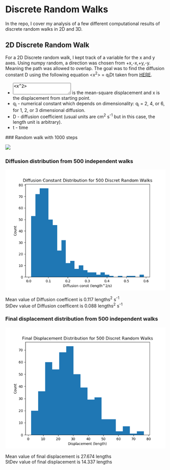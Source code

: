 # Discrete Random Walks
In the repo, I cover my analysis of a few different computational results of discrete random walks in 2D and 3D.

## 2D Discrete Random Walk
For a 2D Discrete random walk, I kept track of a variable for the x and y axes. Using numpy random, a direction was chosen from +x,-x,+y,-y. Meaning the path was allowed to overlap. The goal was to find the diffusion constant D using the following equation <x<sup>2</sup>> = q<sub>i</sub>Dt taken from <a href=http://www.life.illinois.edu/crofts/bioph354/diffusion1.html>HERE<a>. 
<ul>
  <li> <textarea><x^2></textarea> is the mean-square displacement and x is the displacement from starting point.</li>
  <li>q<sub>i</sub> - numerical constant which depends on dimensionality: q<sub>i</sub> = 2, 4, or 6, for 1, 2, or 3 dimensional diffusion.</li>
  <li>D - diffusion coefficient (usual units are cm<sup>2</sup> s<sup>-1</sup> but in this case, the length unit is arbitrary).</li>
  <li>t - time</li>
</ul>
### Random walk with 1000 steps

![](images/2D_RW2.gif)

### Diffusion distribution from 500 independent walks

![](images/2D_hist_Diff.png)

Mean value of Diffusion coefficent is 0.117 lengths<sup>2</sup> s<sup>-1</sup> <br>
StDev value of Diffusion coefficent is 0.088 lengths<sup>2</sup> s<sup>-1</sup> 

### Final displacement distribution from 500 independent walks

![](images/2D_hist_r.png)

Mean value of final displacement is 27.674 lengths <br>
StDev value of final displacement is 14.337 lengths
